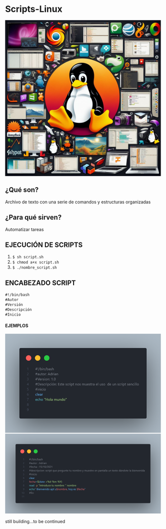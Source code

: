 # Scripts-Linux
![portada](img/portada.jpg)
## ¿Qué son? 
Archivo de texto con una serie de comandos y estructuras organizadas
## ¿Para qué sirven?
Automatizar tareas
## EJECUCIÓN DE SCRIPTS

1. `$ sh script.sh`
2. `$ chmod a+x script.sh` 
3. `$ ./nombre_script.sh`

## ENCABEZADO SCRIPT
````
#!/bin/bash
#Autor
#Versión
#Descripción
#Inicio
````
#### EJEMPLOS 
![ejemplo1](img/1.png)
![ejemplo2](img/2.png)

still building...to be continued



